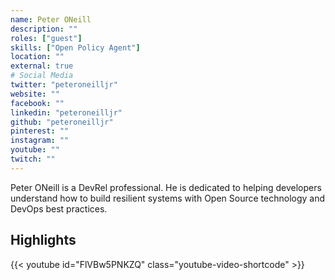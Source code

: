 ```yaml
---
name: Peter ONeill
description: ""
roles: ["guest"]
skills: ["Open Policy Agent"]
location: ""
external: true
# Social Media 
twitter: "peteroneilljr"
website: ""
facebook: ""
linkedin: "peteroneilljr"
github: "peteroneilljr"
pinterest: ""
instagram: ""
youtube: ""
twitch: ""
---
```


<!-- markdownlint-disable-next-line MD041-->
Peter ONeill is a DevRel professional. He is dedicated to helping developers understand how to build resilient systems with Open Source technology and DevOps best practices. 

## Highlights

{{< youtube id="FlVBw5PNKZQ" class="youtube-video-shortcode" >}}
